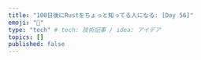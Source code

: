 ```yaml
---
title: "100日後にRustをちょっと知ってる人になる: [Day 56]"
emoji: "🦀"
type: "tech" # tech: 技術記事 / idea: アイデア
topics: []
published: false
---
```

